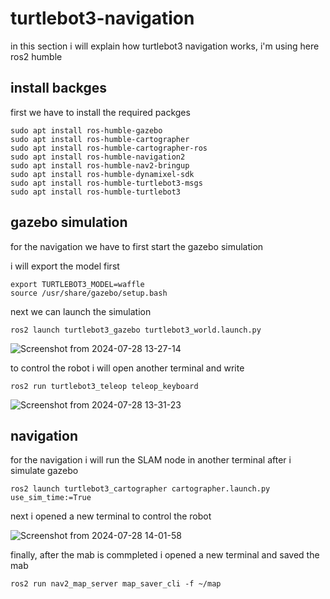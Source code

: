 # turtlebot3-navigation


in this section i will explain how turtlebot3 navigation works, i'm using here ros2 humble 


## install backges 
first we have to install the required packges 

```
sudo apt install ros-humble-gazebo
sudo apt install ros-humble-cartographer
sudo apt install ros-humble-cartographer-ros
sudo apt install ros-humble-navigation2
sudo apt install ros-humble-nav2-bringup
sudo apt install ros-humble-dynamixel-sdk
sudo apt install ros-humble-turtlebot3-msgs
sudo apt install ros-humble-turtlebot3
```


## gazebo simulation
for the navigation we have to first start the gazebo simulation

i will export the model first 

```
export TURTLEBOT3_MODEL=waffle
source /usr/share/gazebo/setup.bash
```

next we can launch the simulation 

```
ros2 launch turtlebot3_gazebo turtlebot3_world.launch.py
```

![Screenshot from 2024-07-28 13-27-14](https://github.com/user-attachments/assets/c7d624a7-3f7a-45ee-8e86-926f7f4c6e1b)


to control the robot i will open another terminal and write 

```
ros2 run turtlebot3_teleop teleop_keyboard
```

![Screenshot from 2024-07-28 13-31-23](https://github.com/user-attachments/assets/fe5a7d0d-5f9d-4e57-bd10-77cf4d63438d)


## navigation 

for the navigation i will run the SLAM node in another terminal after i simulate  gazebo

```
ros2 launch turtlebot3_cartographer cartographer.launch.py use_sim_time:=True
```

next i opened a new terminal to control the robot


![Screenshot from 2024-07-28 14-01-58](https://github.com/user-attachments/assets/1f8910eb-3fb4-441e-b9e8-c29a90e536c1)


finally, after the mab is commpleted i opened a new terminal and saved the mab 

```
ros2 run nav2_map_server map_saver_cli -f ~/map
```



